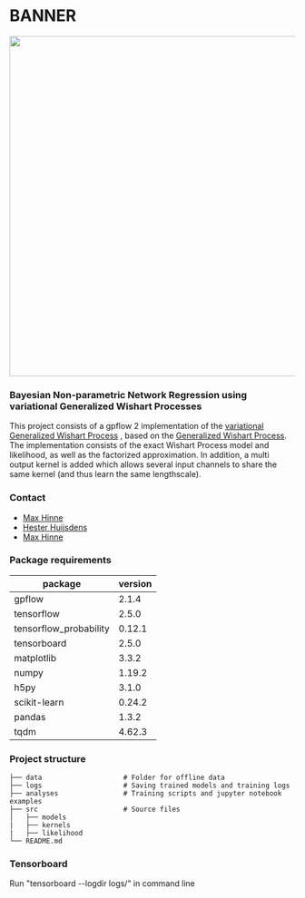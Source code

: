 # BANNER

<p align="center">    
<img src="https://user-images.githubusercontent.com/39411160/107499592-6db7e700-6b95-11eb-8acd-21979d91c82f.png" width="600">

    
### Bayesian Non-parametric Network Regression using variational Generalized Wishart Processes
This project consists of a gpflow 2 implementation of the [variational Generalized Wishart Process](https://arxiv.org/pdf/1906.09360.pdf)
, based on the [Generalized Wishart Process](https://arxiv.org/pdf/1101.0240.pdf). The implementation consists of the exact Wishart Process model and likelihood, as well as the factorized approximation. In addition, a multi output kernel is added which allows several input channels to share the same kernel (and thus learn the same lengthscale).


### Contact
- [Max Hinne](mailto:max.hinne@donders.ru.nl?subject=[GitHub]%BANNER)
- [Hester Huijsdens](mailto:hester.huijsdens@donders.ru.nl?subject=[GitHub]%BANNER)
- [Max Hinne](mailto:david.leeftink@ru.nl?subject=[GitHub]%BANNER)

### Package requirements
package | version
--------|----------
gpflow  | 2.1.4
tensorflow | 2.5.0
tensorflow_probability | 0.12.1
tensorboard | 2.5.0
matplotlib | 3.3.2
numpy | 1.19.2
h5py | 3.1.0
scikit-learn | 0.24.2
pandas | 1.3.2
tqdm | 4.62.3

### Project structure
    ├── data                    # Folder for offline data
    ├── logs                    # Saving trained models and training logs     
    ├── analyses                # Training scripts and jupyter notebook examples
    ├── src                     # Source files
    │   ├── models   
    |   ├── kernels   
    |   ├── likelihood   
    └── README.md	
    
    
### Tensorboard
Run "tensorboard --logdir logs/" in command line	
